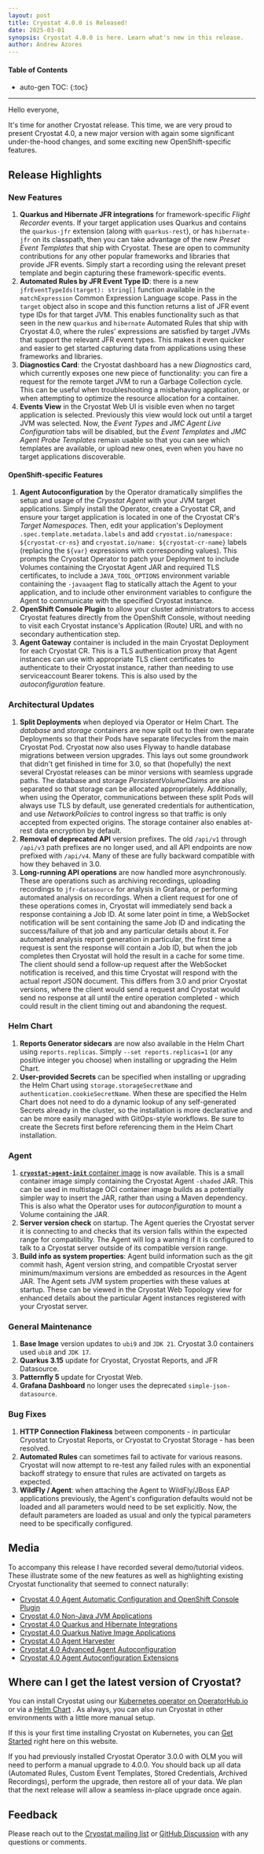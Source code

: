 ```yaml
---
layout: post
title: Cryostat 4.0.0 is Released!
date: 2025-03-01
synopsis: Cryostat 4.0.0 is here. Learn what's new in this release.
author: Andrew Azores
---
```


#### Table of Contents
* auto-gen TOC:
{:toc}
<hr>

Hello everyone,

It's time for another Cryostat release. This time, we are very proud to present Cryostat 4.0, a new major version with again some significant under-the-hood changes,
and some exciting new OpenShift-specific features.

## Release Highlights

### New Features
1. **Quarkus and Hibernate JFR integrations** for framework-specific *Flight Recorder* events. If your target application uses Quarkus and contains the `quarkus-jfr` extension (along with `quarkus-rest`), or has `hibernate-jfr` on its classpath, then you can take advantage of the new *Preset Event Templates* that ship with Cryostat. These are open to community contributions for any other popular frameworks and libraries that provide JFR events. Simply start a recording using the relevant preset template and begin capturing these framework-specific events.
2. **Automated Rules by JFR Event Type ID**: there is a new `jfrEventTypeIds(target): string[]` function available in the `matchExpression` Common Expression Language scope. Pass in the `target` object also in scope and this function returns a list of JFR event type IDs for that target JVM. This enables functionality such as that seen in the new `quarkus` and `hibernate` Automated Rules that ship with Cryostat 4.0, where the rules' expressions are satisfied by target JVMs that support the relevant JFR event types. This makes it even quicker and easier to get started capturing data from applications using these frameworks and libraries.
3. **Diagnostics Card**: the Cryostat dashboard has a new *Diagnostics* card, which currently exposes one new piece of functionality: you can fire a request for the remote target JVM to run a Garbage Collection cycle. This can be useful when troubleshooting a misbehaving application, or when attempting to optimize the resource allocation for a container.
4. **Events View** in the Cryostat Web UI is visible even when no target application is selected. Previously this view would lock out until a target JVM was selected. Now, the *Event Types* and *JMC Agent Live Configuration* tabs will be disabled, but the *Event Templates* and *JMC Agent Probe Templates* remain usable so that you can see which templates are available, or upload new ones, even when you have no target applications discoverable.

#### OpenShift-specific Features
1. **Agent Autoconfiguration** by the Operator dramatically simplifies the setup and usage of the *Cryostat Agent* with your JVM target applications. Simply install the Operator, create a Cryostat CR, and ensure your target application is located in one of the Cryostat CR's *Target Namespaces*. Then, edit your application's Deployment `.spec.template.metadata.labels` and add `cryostat.io/namespace: ${cryostat-cr-ns}` and `cryostat.io/name: ${cryostat-cr-name}` labels (replacing the `${var}` expressions with corresponding values). This prompts the Cryostat Operator to patch your Deployment to include Volumes containing the Cryostat Agent JAR and required TLS certificates, to include a `JAVA_TOOL_OPTIONS` environment variable containing the `-javaagent` flag to statically attach the Agent to your application, and to include other environment variables to configure the Agent to communicate with the specified Cryostat instance.
2. **OpenShift Console Plugin** to allow your cluster administrators to access Cryostat features directly from the OpenShift Console, without needing to visit each Cryostat instance's Application (Route) URL and with no secondary authentication step.
3. **Agent Gateway** container is included in the main Cryostat Deployment for each Cryostat CR. This is a TLS authentication proxy that Agent instances can use with appropriate TLS client certificates to authenticate to their Cryostat instance, rather than needing to use serviceaccount Bearer tokens. This is also used by the *autoconfiguration* feature.

### Architectural Updates
1. **Split Deployments** when deployed via Operator or Helm Chart. The *database* and *storage* containers are now split out to their own separate Deployments so that their Pods have separate lifecycles from the main Cryostat Pod. Cryostat now also uses Flyway to handle database migrations between version upgrades. This lays out some groundwork that didn't get finished in time for 3.0, so that (hopefully) the next several Cryostat releases can be minor versions with seamless upgrade paths. The database and storage *PersistentVolumeClaims* are also separated so that storage can be allocated appropriately. Additionally, when using the Operator, communications between these split Pods will always use TLS by default, use generated credentials for authentication, and use *NetworkPolicies* to control ingress so that traffic is only accepted from expected origins. The storage container also enables at-rest data encryption by default.
2. **Removal of deprecated API** version prefixes. The old `/api/v1` through `/api/v3` path prefixes are no longer used, and all API endpoints are now prefixed with `/api/v4`. Many of these are fully backward compatible with how they behaved in 3.0.
3. **Long-running API operations** are now handled more asynchronously. These are operations such as archiving recordings, uploading recordings to `jfr-datasource` for analysis in Grafana, or performing automated analysis on recordings. When a client request for one of these operations comes in, Cryostat will immediately send back a response containing a Job ID. At some later point in time, a WebSocket notification will be sent containing the same Job ID and indicating the success/failure of that job and any particular details about it. For automated analysis report generation in particular, the first time a request is sent the response will contain a Job ID, but when the job completes then Cryostat will hold the result in a cache for some time. The client should send a follow-up request after the WebSocket notification is received, and this time Cryostat will respond with the actual report JSON document. This differs from 3.0 and prior Cryostat versions, where the client would send a request and Cryostat would send no response at all until the entire operation completed - which could result in the client timing out and abandoning the request.

### Helm Chart
1. **Reports Generator sidecars** are now also available in the Helm Chart using `reports.replicas`. Simply `--set reports.replicas=1` (or any positive integer you choose) when installing or upgrading the Helm Chart.
2. **User-provided Secrets** can be specified when installing or upgrading the Helm Chart using `storage.storageSecretName` and `authentication.cookieSecretName`. When these are specified the Helm Chart does not need to do a dynamic lookup of any self-generated Secrets already in the cluster, so the installation is more declarative and can be more easily managed with GitOps-style workflows. Be sure to create the Secrets first before referencing them in the Helm Chart installation.

### Agent
1. [**`cryostat-agent-init`** container image](https://quay.io/repository/cryostat/cryostat-agent-init) is now available. This is a small container image simply containing the Cryostat Agent `-shaded` JAR. This can be used in multistage OCI container image builds as a potentially simpler way to insert the JAR, rather than using a Maven dependency. This is also what the Operator uses for *autoconfiguration* to mount a Volume containing the JAR.
2. **Server version check** on startup. The Agent queries the Cryostat server it is connecting to and checks that its version falls within the expected range for compatibility. The Agent will log a warning if it is configured to talk to a Cryostat server outside of its compatible version range.
3. **Build info as system properties**: Agent build information such as the git commit hash, Agent version string, and compatible Cryostat server minimum/maximum versions are embedded as resources in the Agent JAR. The Agent sets JVM system properties with these values at startup. These can be viewed in the Cryostat Web Topology view for enhanced details about the particular Agent instances registered with your Cryostat server.

### General Maintenance
1. **Base Image** version updates to `ubi9` and `JDK 21`. Cryostat 3.0 containers used `ubi8` and `JDK 17`.
2. **Quarkus 3.15** update for Cryostat, Cryostat Reports, and JFR Datasource.
3. **Patternfly 5** update for Cryostat Web.
4. **Grafana Dashboard** no longer uses the deprecated `simple-json-datasource`.

### Bug Fixes
1. **HTTP Connection Flakiness** between components - in particular Cryostat to Cryostat Reports, or Cryostat to Cryostat Storage - has been resolved.
2. **Automated Rules** can sometimes fail to activate for various reasons. Cryostat will now attempt to re-test any failed rules with an exponential backoff strategy to ensure that rules are activated on targets as expected.
3. **WildFly / Agent**: when attaching the Agent to WildFly/JBoss EAP applications previously, the Agent's configuration defaults would not be loaded and all parameters would need to be set explicitly. Now, the default parameters are loaded as usual and only the typical parameters need to be specifically configured.

## Media

To accompany this release I have recorded several demo/tutorial videos. These illustrate some of the new features as well
as highlighting existing Cryostat functionality that seemed to connect naturally:
- [Cryostat 4.0 Agent Automatic Configuration and OpenShift Console Plugin](https://www.youtube.com/watch?v=uXQt4wCUYsM)
- [Cryostat 4.0 Non-Java JVM Applications](https://www.youtube.com/watch?v=wuqxM1h5g_w)
- [Cryostat 4.0 Quarkus and Hibernate Integrations](https://www.youtube.com/watch?v=Dr3XW25XJUE)
- [Cryostat 4.0 Quarkus Native Image Applications](https://www.youtube.com/watch?v=lG_LHOPu1Mk)
- [Cryostat 4.0 Agent Harvester](https://www.youtube.com/watch?v=d8CEy_Q03Ts)
- [Cryostat 4.0 Advanced Agent Autoconfiguration](https://www.youtube.com/watch?v=dIlV-Zszcp0)
- [Cryostat 4.0 Agent Autoconfiguration Extensions](https://www.youtube.com/watch?v=aPGoaV4O5L8)

## Where can I get the latest version of Cryostat?
You can install Cryostat using our
[Kubernetes operator on OperatorHub.io](https://operatorhub.io/operator/cryostat-operator)
or via a
[Helm Chart](https://github.com/cryostatio/cryostat-helm)
. As always, you can also run Cryostat in other environments with a little more manual setup.

If this is your first time installing Cryostat on Kubernetes, you can [Get Started](/get-started) right here on this
website.

If you had previously installed Cryostat Operator 3.0.0 with OLM you will need to perform a manual upgrade to 4.0.0.
You should back up all data (Automated Rules, Custom Event Templates, Stored Credentials, Archived Recordings), perform
the upgrade, then restore all of your data. We plan that the next release will allow a seamless in-place upgrade once again.

## Feedback
Please reach out to the [Cryostat mailing list](mailto:cryostat-development@googlegroups.com) or
[GitHub Discussion](https://github.com/cryostatio/cryostat/discussions/665) with any questions or comments.
